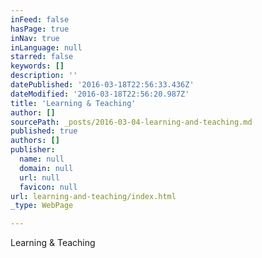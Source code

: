```yaml
---
inFeed: false
hasPage: true
inNav: true
inLanguage: null
starred: false
keywords: []
description: ''
datePublished: '2016-03-18T22:56:33.436Z'
dateModified: '2016-03-18T22:56:20.987Z'
title: 'Learning & Teaching'
author: []
sourcePath: _posts/2016-03-04-learning-and-teaching.md
published: true
authors: []
publisher:
  name: null
  domain: null
  url: null
  favicon: null
url: learning-and-teaching/index.html
_type: WebPage

---
```

Learning & Teaching